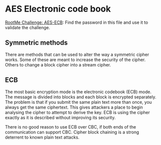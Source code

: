 # AES Electronic code book

[RootMe Challenge: AES-ECB](https://www.root-me.org/en/Challenges/Cryptanalysis/AES-ECB): Find the password in this file and use it to validate the challenge.

## Symmetric methods

There are methods that can be used to alter the way a symmetric cipher works. Some of these are meant to increase the security of the cipher. Others to change a block cipher into a stream cipher.

## ECB

The most basic encryption mode is the electronic codebook (ECB) mode. The message is divided into blocks and each block is encrypted separately. The problem is that if you submit the same plain text more than once, you always get the same ciphertext. This gives attackers a place to begin analysing the cipher to attempt to derive the key. ECB is using the cipher exactly as it is described without improving its security.

There is no good reason to use ECB over CBC, if both ends of the communication can support CBC. Cipher block chaining is a strong deterrent to known plain text attacks.